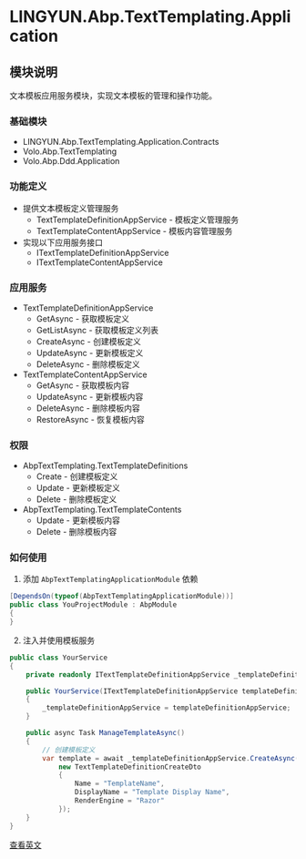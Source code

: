 # LINGYUN.Abp.TextTemplating.Application

## 模块说明

文本模板应用服务模块，实现文本模板的管理和操作功能。

### 基础模块

* LINGYUN.Abp.TextTemplating.Application.Contracts
* Volo.Abp.TextTemplating
* Volo.Abp.Ddd.Application

### 功能定义

* 提供文本模板定义管理服务
  * TextTemplateDefinitionAppService - 模板定义管理服务
  * TextTemplateContentAppService - 模板内容管理服务
* 实现以下应用服务接口
  * ITextTemplateDefinitionAppService
  * ITextTemplateContentAppService

### 应用服务

* TextTemplateDefinitionAppService
  * GetAsync - 获取模板定义
  * GetListAsync - 获取模板定义列表
  * CreateAsync - 创建模板定义
  * UpdateAsync - 更新模板定义
  * DeleteAsync - 删除模板定义
* TextTemplateContentAppService
  * GetAsync - 获取模板内容
  * UpdateAsync - 更新模板内容
  * DeleteAsync - 删除模板内容
  * RestoreAsync - 恢复模板内容

### 权限

* AbpTextTemplating.TextTemplateDefinitions
  * Create - 创建模板定义
  * Update - 更新模板定义
  * Delete - 删除模板定义
* AbpTextTemplating.TextTemplateContents
  * Update - 更新模板内容
  * Delete - 删除模板内容

### 如何使用

1. 添加 `AbpTextTemplatingApplicationModule` 依赖

```csharp
[DependsOn(typeof(AbpTextTemplatingApplicationModule))]
public class YouProjectModule : AbpModule
{
}
```

2. 注入并使用模板服务

```csharp
public class YourService
{
    private readonly ITextTemplateDefinitionAppService _templateDefinitionAppService;

    public YourService(ITextTemplateDefinitionAppService templateDefinitionAppService)
    {
        _templateDefinitionAppService = templateDefinitionAppService;
    }

    public async Task ManageTemplateAsync()
    {
        // 创建模板定义
        var template = await _templateDefinitionAppService.CreateAsync(
            new TextTemplateDefinitionCreateDto
            {
                Name = "TemplateName",
                DisplayName = "Template Display Name",
                RenderEngine = "Razor"
            });
    }
}
```

[查看英文](README.EN.md)
